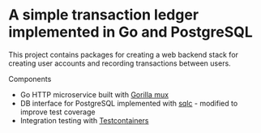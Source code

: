 # A simple transaction ledger implemented in Go and PostgreSQL

This project contains packages for creating a web backend stack for creating user accounts and recording transactions between users.

Components

* Go HTTP microservice built with [Gorilla mux](https://github.com/gorilla/mux)
* DB interface for PostgreSQL implemented with [sqlc](https://github.com/sqlc-dev/sqlc) - modified to improve test coverage 
* Integration testing with [Testcontainers](https://github.com/testcontainers/testcontainers-go)